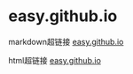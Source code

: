 # easy.github.io

markdown超链接
[easy.github.io](https://easy.github.io)

html超链接
<a href="https://easy.github.io" target="_blank">easy.github.io</a>
